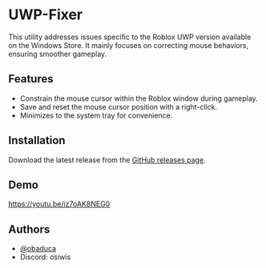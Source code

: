 # UWP-Fixer

This utility addresses issues specific to the Roblox UWP version available on the Windows Store. It mainly focuses on correcting mouse behaviors, ensuring smoother gameplay.
## Features

- Constrain the mouse cursor within the Roblox window during gameplay.
- Save and reset the mouse cursor position with a right-click.
- Minimizes to the system tray for convenience.


## Installation

Download the latest release from the [GitHub releases page](https://github.com/obaduca/UWP-Fixer/releases).
## Demo

https://youtu.be/iz7oAK8NEG0
## Authors

- [@obaduca](https://www.github.com/obaduca)
- Discord: osiwis
